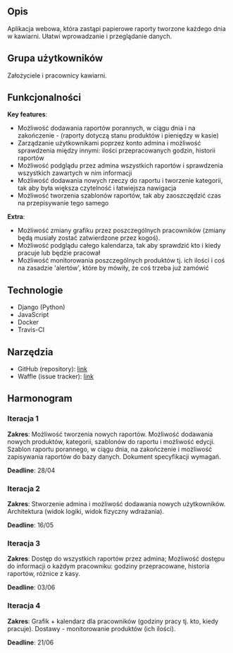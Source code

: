 ## Opis

Aplikacja webowa, która zastąpi papierowe raporty tworzone każdego dnia w kawiarni. Ułatwi wprowadzanie i przeglądanie danych.

## Grupa użytkowników

Założyciele i pracownicy kawiarni.

## Funkcjonalności

**Key features**:
* Możliwość dodawania raportów porannych, w ciągu dnia i na
zakończenie - (raporty dotyczą stanu produktów i pieniędzy w kasie)
* Zarządzanie użytkownikami poprzez konto admina i możliwość sprawdzenia
między innymi: ilości przepracowanych godzin, historii raportów
* Możliwość podglądu przez admina wszystkich raportów i sprawdzenia wszystkich
zawartych w nim informacji
* Możliwość dodawania nowych rzeczy do raportu i tworzenie kategorii, tak
aby była większa czytelność i łatwiejsza nawigacja
* Możliwość tworzenia szablonów raportów, tak aby zaoszczędzić czas
na przepisywanie tego samego

**Extra**:
* Możliwość zmiany grafiku przez poszczególnych pracowników (zmiany będą musiały
zostać zatwierdzone przez kogoś).
* Możliwość podglądu całego kalendarza, tak aby sprawdzić kto i kiedy pracuje
lub będzie pracował
* Możliwość monitorowania poszczególnych produktów tj. ich ilości i coś
na zasadzie 'alertów', które by mówiły, że coś trzeba już zamówić

## Technologie

* Django (Python)
* JavaScript
* Docker
* Travis-CI

## Narzędzia

* GitHub (repository): [link](https://github.com/VirrageS/io-kawiarnie)
* Waffle (issue tracker): [link](https://waffle.io/VirrageS/io-kawiarnie)

## Harmonogram

### Iteracja 1

**Zakres**: Możliwość tworzenia nowych raportów.  Możliwość dodawania nowych produktów, kategorii, szablonów do raportu i możliwość edycji.
Szablon raportu porannego, w ciągu dnia, na zakończenie i możliwość zapisywania raportów do bazy danych.
Dokument specyfikacji wymagań.

**Deadline**: 28/04

### Iteracja 2

**Zakres**: Stworzenie admina i możliwość dodawania nowych użytkowników.
Architektura (widok logiki, widok fizyczny wdrażania).

**Deadline**: 16/05

### Iteracja 3

**Zakres**: Dostęp do wszystkich raportów przez admina; Możliwość dostępu
do informacji o każdym pracowniku: godziny przepracowane, historia raportów,
różnice z kasy.

**Deadline**: 03/06

### Iteracja 4

**Zakres**: Grafik + kalendarz dla pracowników (godziny pracy tj. kto, kiedy pracuje).
Dostawy - monitorowanie produktów (ich ilości).

**Deadline**: 21/06
